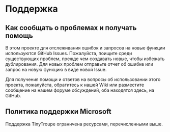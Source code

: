 # Поддержка

## Как сообщать о проблемах и получать помощь

В этом проекте для отслеживания ошибок и запросов на новые функции используются GitHub Issues. Пожалуйста, поищите среди существующих проблем, прежде чем создавать новые, чтобы избежать дублирования. Для новых проблем отправьте отчет об ошибке или запрос на новую функцию в виде новой Issue.

Для получения помощи и ответов на вопросы об использовании этого проекта, пожалуйста, обратитесь к нашей Wiki или разместите сообщение на нашем форуме обсуждений, оба находятся здесь, на GitHub.

## Политика поддержки Microsoft

Поддержка TinyTroupe ограничена ресурсами, перечисленными выше.
